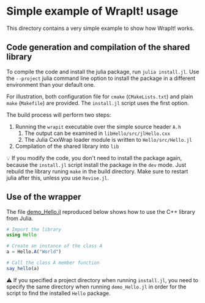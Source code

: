# Simple example of WrapIt! usage

This directory contains a very simple example to show how WrapIt! works.

## Code generation and compilation of the shared library

To compile the code and install the julia package, run `julia install.jl`. Use the `--project` julia command line option to install the package in a different environment than your default one.

For illustration, both configuration file for `cmake` (`CMakeLists.txt`) and plain `make` (`Makefile`) are provided. The `install.jl` script uses the first option.

The build process will perform two steps:

1. Running the `wrapit` executable over the simple source header `A.h`
    1. The output can be examined in `libHello/src/jlHello.cxx`
    2. The Julia CxxWrap loader module is written to `Hello/src/Hello.jl`
2. Compilation of the shared library into `lib`

💡 If you modify the code, you don't need to install the package again, because the `install.jl` script install the package in the `dev` mode. Just rebuild the library runing `make` in the build directory. Make sure to restart julia after this, unless you use `Revise.jl`.

## Use of the wrapper

The file [demo_Hello.jl](demo_Hello.jl) reproduced below shows how to use the C++ library from Julia.

```julia
# Import the library
using Hello

# Create an instance of the class A
a = Hello.A("World")

# Call the class A member function
say_hello(a)
```

⚠ If you specified a project directory when running `install.jl`, you need to specify the same directory when running `demo_Hello.jl` in order for the script to find the installed `Hello` package.

